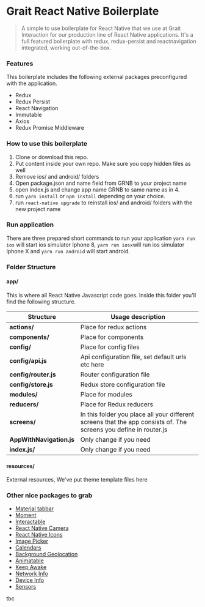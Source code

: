 # Grait React Native Boilerplate
> A simple to use boilerplate for React Native that we use at Grait Interaction
for our production line of React Native applications. It's a full featured
boilerplate with redux, redux-persist and reactnavigation integrated, working
out-of-the-box.

### Features
This boilerplate includes the following external packages preconfigured with
the application.

- Redux
- Redux Persist
- React Navigation
- Immutable
- Axios
- Redux Promise Middleware

### How to use this boilerplate

1. Clone or download this repo.
2. Put content inside your own repo. Make sure you copy hidden files as well
3. Remove ios/ and android/ folders
4. Open package.json and name field from GRNB to your project name
5. open index.js and change app name GRNB to same name as in 4.
6. run ```yarn install``` or ```npm install``` depending on your choice.
7. run ```react-native upgrade``` to reinstall ios/ and android/ folders with the new project name

### Run application
There are three prepared short commands to run your application
``` yarn run ios ``` will start ios simulator Iphone 8, ```yarn run iosx```will run ios simulator Iphone X and ```yarn run android``` will start android.

### Folder Structure

#### app/
This is where all React Native Javascript code goes. Inside this folder you'll find the following structure.

| Structure                 | Usage description |
| -------------             | ------------- |
| **actions/**              | Place for redux actions |
| **components/**           | Place for components |
| **config/**               | Place for config files |
| **config/api.js**         | Api configuration file, set default urls etc here |
| **config/router.js**      | Router configuration file |
| **config/store.js**       | Redux store configuration file |
| **modules/**              | Place for modules |
| **reducers/**             | Place for Redux reducers |
| **screens/**              | In this folder you place all your different screens that the app consists of. The screens you define in router.js |
| **AppWithNavigation.js**  | Only change if you need |
| **index.js/**             | Only change if you need |

#### resources/
External resources, We've put theme template files here

### Other nice packages to grab

- [Material tabbar](https://github.com/timomeh/react-native-material-bottom-navigation)
- [Moment](https://www.npmjs.com/package/moment)
- [Interactable](https://github.com/wix/react-native-interactable)
- [React Native Camera](https://github.com/react-native-community/react-native-camera)
- [React Native Icons](https://github.com/oblador/react-native-vector-icons)
- [Image Picker](https://github.com/react-community/react-native-image-picker)
- [Calendars](https://github.com/wix/react-native-calendars)
- [Background Geolocation](https://github.com/mauron85/react-native-background-geolocation/issues/109)
- [Animatable](https://github.com/oblador/react-native-animatable)
- [Keep Awake](https://github.com/corbt/react-native-keep-awake)
- [Network Info](https://github.com/pusherman/react-native-network-info)
- [Device Info](https://github.com/rebeccahughes/react-native-device-info)
- [Sensors](https://github.com/react-native-sensors/react-native-sensors)

tbc
